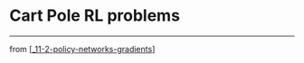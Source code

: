 # Cart Pole RL problems

---
from [[_11-2-policy-networks-gradients]]

[//begin]: # "Autogenerated link references for markdown compatibility"
[_11-2-policy-networks-gradients]: _11-2-policy-networks-gradients.md "Policy Networks Gradients"
[//end]: # "Autogenerated link references"